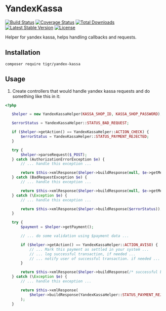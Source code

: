 # YandexKassa

[![Build Status](https://travis-ci.org/TiGR/YandexKassa.svg?branch=master)](https://travis-ci.org/TiGR/YandexKassa)
[![Coverage Status](https://coveralls.io/repos/TiGR/YandexKassa/badge.svg?branch=master&service=github)](https://coveralls.io/github/TiGR/YandexKassa?branch=master)
[![Total Downloads](https://poser.pugx.org/tigr/yandex-kassa/downloads)](https://packagist.org/packages/tigr/yandex-kassa)
[![Latest Stable Version](https://poser.pugx.org/tigr/yandex-kassa/v/stable)](https://packagist.org/packages/tigr/yandex-kassa)
[![License](https://poser.pugx.org/tigr/yandex-kassa/license)](https://packagist.org/packages/tigr/yandex-kassa)

Helper for yandex kassa, helps handling callbacks and requests.

## Installation

    composer require tigr/yandex-kassa

## Usage

1. Create controllers that would handle yandex kassa requests and do something like this in it:

 ```php
<?php

    $helper = new YandexKassaHelper(KASSA_SHOP_ID, KASSA_SHOP_PASSWORD);

    $errorStatus = YandexKassaHelper::STATUS_BAD_REQUEST;

    if ($helper->getAction() == YandexKassaHelper::ACTION_CHECK) {
        $errorStatus = YandexKassaHelper::STATUS_PAYMENT_REJECTED;
    }

    try {
        $helper->parseRequest($_POST);
    } catch (AuthorizationErrorException $e) {
        // ... handle this exception ...

        return $this->xmlResponse($helper->buildResponse(null, $e->getMessage()));
    } catch (BadRequestException $e) {
        // ... handle this exception ...

        return $this->xmlResponse($helper->buildResponse(null, $e->getMessage()));
    } catch (\Exception $e) {
        // ... handle this exception ...

        return $this->xmlResponse($helper->buildResponse($errorStatus));
    }

    try {
        $payment = $helper->getPayment();

        // ... do some validation using $payment data ...

        if ($helper->getAction() == YandexKassaHelper::ACTION_AVISO) {
            // ... Mark this payment as settled in your system ...
            // ... log successful transaction, if needed ...
            // ... notify user of successful transaction. if needed ...
        }

        return $this->xmlResponse($helper->buildResponse(/* successful by default */));
    } catch (\Exception $e) {
        // ... handle this exception ...

        return $this->xmlResponse(
            $helper->buildResponse(YandexKassaHelper::STATUS_PAYMENT_REJECTED, $e->getMessage())
        );
    }
 ```